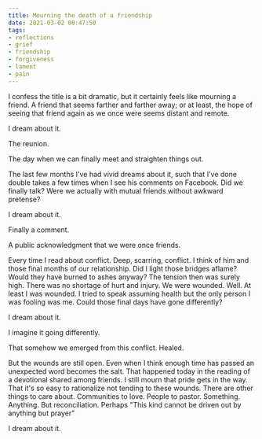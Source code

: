 ```yaml
---
title: Mourning the death of a friendship
date: 2021-03-02 00:47:50
tags:
- reflections
- grief
- friendship
- forgiveness
- lament
- pain
---
```

I confess the title is a bit dramatic, but it certainly feels like mourning a friend. A friend that seems farther and farther away; or at least, the hope of seeing that friend again as we once were seems distant and remote.

I dream about it.

The reunion.

The day when we can finally meet and straighten things out.

The last few months I've had vivid dreams about it, such that I've done double takes a few times when I see his comments on Facebook. Did we finally talk? Were we actually with mutual friends without awkward pretense?

I dream about it.

Finally a comment.

A public acknowledgment that we were once friends.

Every time I read about conflict. Deep, scarring, conflict. I think of him and those final months of our relationship. Did I light those bridges aflame? Would they have burned to ashes anyway? The tension then was surely high. There was no shortage of hurt and injury. We were wounded. Well. At least I was wounded. I tried to speak assuming health but the only person I was fooling was me. Could those final days have gone differently?

I dream about it.

I imagine it going differently.

That somehow we emerged from this conflict. Healed.

But the wounds are still open. Even when I think enough time has passed an unexpected word becomes the salt. That happened today in the reading of a devotional shared among friends. I still mourn that pride gets in the way. That it's so easy to rationalize not tending to these wounds. There are other things to care about. Communities to love. People to pastor. Something. Anything. But reconciliation. Perhaps "This kind cannot be driven out by anything but prayer"

I dream about it.